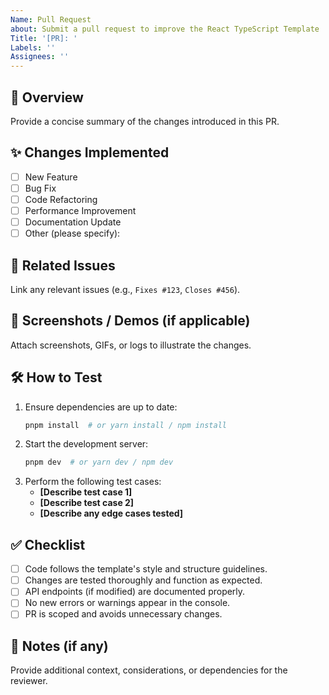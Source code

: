 ```yaml
---
Name: Pull Request
about: Submit a pull request to improve the React TypeScript Template
Title: '[PR]: '
Labels: ''
Assignees: ''
---
```


## 📌 Overview

Provide a concise summary of the changes introduced in this PR.

## ✨ Changes Implemented

- [ ] New Feature
- [ ] Bug Fix
- [ ] Code Refactoring
- [ ] Performance Improvement
- [ ] Documentation Update
- [ ] Other (please specify):

## 🔗 Related Issues

Link any relevant issues (e.g., `Fixes #123`, `Closes #456`).

## 📸 Screenshots / Demos (if applicable)

Attach screenshots, GIFs, or logs to illustrate the changes.

## 🛠 How to Test

1. Ensure dependencies are up to date:
   ```sh
   pnpm install  # or yarn install / npm install
   ```
2. Start the development server:
   ```sh
   pnpm dev  # or yarn dev / npm dev
   ```
3. Perform the following test cases:
   - **[Describe test case 1]**
   - **[Describe test case 2]**
   - **[Describe any edge cases tested]**

## ✅ Checklist

- [ ] Code follows the template's style and structure guidelines.
- [ ] Changes are tested thoroughly and function as expected.
- [ ] API endpoints (if modified) are documented properly.
- [ ] No new errors or warnings appear in the console.
- [ ] PR is scoped and avoids unnecessary changes.

## 📢 Notes (if any)

Provide additional context, considerations, or dependencies for the reviewer.
